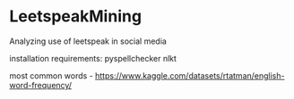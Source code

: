 # LeetspeakMining
Analyzing use of leetspeak in social media

installation requirements:
pyspellchecker
nlkt

most common words - https://www.kaggle.com/datasets/rtatman/english-word-frequency/ 

